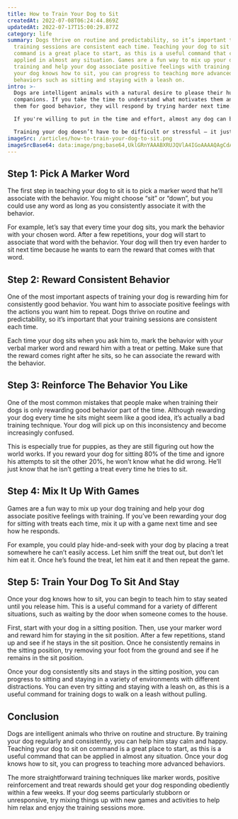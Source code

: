 ```yaml
---
title: How to Train Your Dog to Sit
createdAt: 2022-07-08T06:24:44.869Z
updatedAt: 2022-07-17T15:00:29.877Z
category: life
summary: Dogs thrive on routine and predictability, so it’s important that your
  training sessions are consistent each time. Teaching your dog to sit on
  command is a great place to start, as this is a useful command that can be
  applied in almost any situation. Games are a fun way to mix up your dog
  training and help your dog associate positive feelings with training. Once
  your dog knows how to sit, you can progress to teaching more advanced
  behaviors such as sitting and staying with a leash on.
intro: >-
  Dogs are intelligent animals with a natural desire to please their human
  companions. If you take the time to understand what motivates them and reward
  them for good behavior, they will respond by trying harder next time.

  If you're willing to put in the time and effort, almost any dog can be trained to sit on command. It's just a matter of identifying your dog’s motivation and rewarding him for the behaviors that you like. With consistent training sessions every day or two, your dog will learn how to sit in no time at all.

  Training your dog doesn’t have to be difficult or stressful – it just requires commitment and patience from both of you. The more straightforward training techniques like marker words, positive reinforcement and treat rewards should get your dog responding obediently within a few weeks.
imageSrc: /articles/how-to-train-your-dog-to-sit.png
imageSrcBase64: data:image/png;base64,UklGRnYAAABXRUJQVlA4IGoAAAAQAgCdASoKAAoAAUAmJaACdAEO5X3Rw/VQAP787P/9QEbtocY9kf77cEKjesGpi8dLJKA84Q9d6X82LX9F8eWs/pTeNWAY9zCVLtM4t8mCRf3xRZpYVl9xJ7Pa2rid1Zwf0rYxnyOXGUwA
---
```


## Step 1: Pick A Marker Word

The first step in teaching your dog to sit is to pick a marker word that he’ll associate with the behavior. You might choose “sit” or “down”, but you could use any word as long as you consistently associate it with the behavior. 

For example, let’s say that every time your dog sits, you mark the behavior with your chosen word. After a few repetitions, your dog will start to associate that word with the behavior. Your dog will then try even harder to sit next time because he wants to earn the reward that comes with that word.

## Step 2: Reward Consistent Behavior

One of the most important aspects of training your dog is rewarding him for consistently good behavior. You want him to associate positive feelings with the actions you want him to repeat. Dogs thrive on routine and predictability, so it’s important that your training sessions are consistent each time. 

Each time your dog sits when you ask him to, mark the behavior with your verbal marker word and reward him with a treat or petting. Make sure that the reward comes right after he sits, so he can associate the reward with the behavior.

## Step 3: Reinforce The Behavior You Like

One of the most common mistakes that people make when training their dogs is only rewarding good behavior part of the time. Although rewarding your dog every time he sits might seem like a good idea, it’s actually a bad training technique. Your dog will pick up on this inconsistency and become increasingly confused.

This is especially true for puppies, as they are still figuring out how the world works. If you reward your dog for sitting 80% of the time and ignore his attempts to sit the other 20%, he won’t know what he did wrong. He’ll just know that he isn’t getting a treat every time he tries to sit.

## Step 4: Mix It Up With Games

Games are a fun way to mix up your dog training and help your dog associate positive feelings with training. If you’ve been rewarding your dog for sitting with treats each time, mix it up with a game next time and see how he responds.

For example, you could play hide-and-seek with your dog by placing a treat somewhere he can’t easily access. Let him sniff the treat out, but don’t let him eat it. Once he’s found the treat, let him eat it and then repeat the game.

## Step 5: Train Your Dog To Sit And Stay

Once your dog knows how to sit, you can begin to teach him to stay seated until you release him. This is a useful command for a variety of different situations, such as waiting by the door when someone comes to the house.

First, start with your dog in a sitting position. Then, use your marker word and reward him for staying in the sit position. After a few repetitions, stand up and see if he stays in the sit position. Once he consistently remains in the sitting position, try removing your foot from the ground and see if he remains in the sit position.

Once your dog consistently sits and stays in the sitting position, you can progress to sitting and staying in a variety of environments with different distractions. You can even try sitting and staying with a leash on, as this is a useful command for training dogs to walk on a leash without pulling.

## Conclusion

Dogs are intelligent animals who thrive on routine and structure. By training your dog regularly and consistently, you can help him stay calm and happy. Teaching your dog to sit on command is a great place to start, as this is a useful command that can be applied in almost any situation. Once your dog knows how to sit, you can progress to teaching more advanced behaviors.

The more straightforward training techniques like marker words, positive reinforcement and treat rewards should get your dog responding obediently within a few weeks. If your dog seems particularly stubborn or unresponsive, try mixing things up with new games and activities to help him relax and enjoy the training sessions more.
